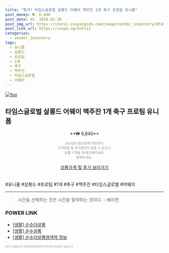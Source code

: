 ```yaml
--- 
title: "특가! 타임스글로벌 살롱드 어웨이 맥주잔 1개 축구 프로팀 유니폼" 
post_money: ₩. 6,840 
post_date: dt. 2020.01.30 
post_img_url: https://static.coupangcdn.com/image/vendor_inventory/0fa9/8eda289ff6da0824955a405b083307614f39ef48465832d003cb90b16532.jpg 
post_link_url: https://coupa.ng/bnFs11 
categories: 
  - vendor_inventory 
tags: 
  - 유니폼 
  - 살롱드 
  - 프로팀 
  - 1개 
  - 축구 
  - 맥주잔 
  - 타임스글로벌 
  - 어웨이 
--- 
```

[![foo](https://static.coupangcdn.com/image/vendor_inventory/0fa9/8eda289ff6da0824955a405b083307614f39ef48465832d003cb90b16532.jpg)](https://coupa.ng/bnFs11) 

## 타임스글로벌 살롱드 어웨이 맥주잔 1개 축구 프로팀 유니폼 
<p style="text-align: center;">**₩ 6,840**</p> 
<p style="text-align: center;"><span style="color: #898c8f; font-family: Georgia,Times,serif; font-size: 0.75em;">2020년01월30일에 작성되어, <br>가격변동 및 추가할인이 있을 수 있으니,<br> 상품 가격을 꼭!확인해주세요.<br>행복하세요~</span> 
</p>	 
<div markdown="0" style="text-align: center;"><a href="https://coupa.ng/bnFs11" class="btn btn--success">상품가격 및 후기 보러가기</a></div> 
<br><br> 
  #유니폼 #살롱드 #프로팀 #1개 #축구 #맥주잔 #타임스글로벌 #어웨이 
<hr> 

> 시간을 선택하는 것은 시간을 절약하는 것이다. - 베이컨 


### POWER LINK

* <a href="https://blog.naver.com/fasyy4321/221759074908" target="_blank"> [생활] 순수더살롱  </a>
* <a href="https://blog.naver.com/fasyy4321/221759060957" target="_blank"> [생활] 순수살롱  </a>
* <a href="https://blog.naver.com/sakai111/221760742266" target="_blank"> [생활] 순수더살롱염색약 정보 </a>

<span style="color: #898c8f; font-family: Georgia,Times,serif; font-size: 0.55em;">파트너스활동으로 작성자에게 일정액의 커미션이 제공될수 있습니다.</span> 
